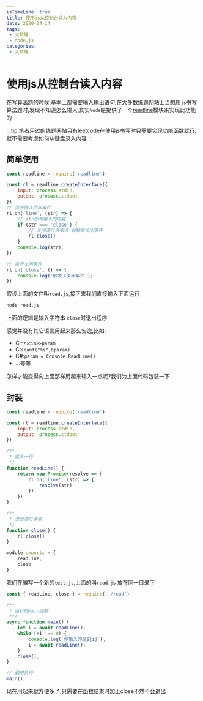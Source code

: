 ```yaml
---
isTimeLine: true
title: 使用js从控制台读入内容
date: 2020-04-14
tags:
 - 大前端
 - node.js
categories:
 - 大前端
---
```

# 使用js从控制台读入内容

在写算法题的时候,基本上都需要输入输出语句,在大多数练题网站上当想用``js``书写算法题时,发现不知道怎么输入,其实``Node``是提供了一个[readline](http://nodejs.cn/api/readline.html)模块来实现此功能的

:::tip
笔者用过的练题网站只有[leetcode](https://leetcode-cn.com/)在使用js书写时只需要实现功能函数就行,就不需要考虑如何从键盘录入内容
:::

## 简单使用
```js
const readline = require('readline')

const rl = readline.createInterface({
    input: process.stdin,
    output: process.stdout
})
// 监听键入回车事件
rl.on('line', (str) => {
    // str即为输入的内容
    if (str === 'close') {
        // 关闭逐行读取流 会触发关闭事件
        rl.close()
    }
    console.log(str);
})

// 监听关闭事件
rl.on('close', () => {
    console.log('触发了关闭事件');
})
```

假设上面的文件叫``read.js``,接下来我们直接输入下面运行
```sh
node read.js
```

上面的逻辑是输入字符串 ``close``时退出程序

感觉并没有其它语言用起来那么安逸,比如:
* C++:``cin>>param``
* C:``scanf("%s",&param)``
* C#:``param = Console.ReadLine()``
* ...等等

怎样才能变得向上面那样用起来输入一点呢?我们为上面代码包装一下

## 封装

```js
const readline = require('readline')

const rl = readline.createInterface({
    input: process.stdin,
    output: process.stdout
})

/**
 * 读入一行
 */
function readLine() {
    return new Promise(resolve => {
        rl.on('line', (str) => {
            resolve(str)
        })
    })
}

/**
 * 退出逐行读取
 */
function close() {
    rl.close()
}

module.exports = {
    readLine,
    close
}
```

我们在编写一个新的``test.js``,上面的叫``read.js`` 放在同一目录下

```js
const { readLine, close } = require('./read')

/**
 * 运行的main函数
 **/
async function main() {
    let i = await readLine();
    while (+i !== 0) {
        console.log(`你输入的是${i}`);
        i = await readLine();
    }
    close();
}

// 调用执行
main();
```

现在用起来就方便多了,只需要在函数结束时加上close不然不会退出

<comment/>
<tongji/>